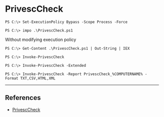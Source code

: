 # PrivescCheck

`PS C:\> Set-ExecutionPolicy Bypass -Scope Process -Force`

`PS C:\> impo .\PrivescCheck.ps1`

Without modifying execution policy

`PS C:\> Get-Content .\PrivescCheck.ps1 | Out-String | IEX`

`PS C:\> Invoke-PrivescCheck`

`PS C:\> Invoke-PrivescCheck -Extended`

`PS C:\> Invoke-PrivescCheck -Report PrivescCheck_%COMPUTERNAME% -Format TXT,CSV,HTML,XML`

---
## References

- [PrivescCheck](https://github.com/itm4n/PrivescCheck)